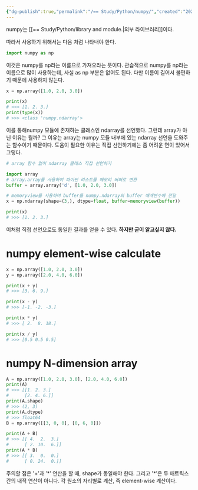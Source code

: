 ```yaml
---
{"dg-publish":true,"permalink":"/== Study/Python/numpy/","created":"2024-01-04T20:03:34.000+09:00","updated":"2025-01-14T15:33:46.000+09:00"}
---
```


numpy는 [[== Study/Python/library and module.\|외부 라이브러리]]이다.

따라서 사용하기 위해서는 다음 처럼 나타내야 한다.
```python
import numpy as np
```
이것은 numpy를 np라는 이름으로 가져오라는 뜻이다. 관습적으로 numpy를 np라는 이름으로 많이 사용하는데, 사실 as np 부분은 없어도 된다. 다만 이름이 길어서 불편하기 때문에 사용하지 않는다.
```python
x = np.array([1.0, 2.0, 3.0])

print(x)
# >>> [1. 2. 3.]
print(type(x))
# >>> <class 'numpy.ndarray'>
```
이를 통해numpy 모듈에 존재하는 클래스인 ndarray를 선언했다.
그런데 array가 아닌 이유는 뭘까? 그 이유는 array는 numpy 모듈 내부에 있는 ndarray 선언을 도와주는 함수이기 때문이다. 도움이 필요한 이유는 직접 선언하기에는 좀 어려운 면이 있어서 그렇다.
```python
# array 함수 없이 ndarray 클래스 직접 선언하기 

import array
# array.array를 사용하여 파이썬 리스트를 메모리 버퍼로 변환
buffer = array.array('d', [1.0, 2.0, 3.0])

# memoryview를 사용하여 buffer를 numpy.ndarray의 buffer 매개변수에 전달
x = np.ndarray(shape=(3,), dtype=float, buffer=memoryview(buffer))

print(x)
# >>> [1. 2. 3.]
```
이처럼 직접 선언으로도 동일한 결과를 얻을 수 있다. **하지만 굳이 알고싶지 않다.**

# numpy element-wise calculate
```python
x = np.array([1.0, 2.0, 3.0])
y = np.array([2.0, 4.0, 6.0])

print(x + y)
# >>> [3. 6. 9.]

print(x - y)
# >>> [-1. -2. -3.]

print(x * y)
# >>> [ 2.  8. 18.]

print(x / y)
# >>> [0.5 0.5 0.5]
```
# numpy N-dimension array
```python
A = np.array([1.0, 2.0, 3.0], [2.0, 4.0, 6.0])
print(A)
# >>> [[1. 2. 3.]
#      [2. 4. 6.]]
print(A.shape)
# >>> (2, 3)
print(A.dtype)
# >>> float64
B = np.array([[3, 0, 0], [0, 6, 0]])

print(A + B)
# >>> [[ 4.  2.  3.]
#      [ 2. 10.  6.]]
print(A * B)
# >>> [[ 3.  0.  0.]
#      [ 0. 24.  0.]]
```
주의할 점은 '+'과 '\*' 연산을 할 때, shape가 동일해야 한다.
그리고 '\*'은 두 매트릭스간의 내적 연산이 아니다. 각 원소의 자리별로 계산, 즉 element-wise 계산이다.

